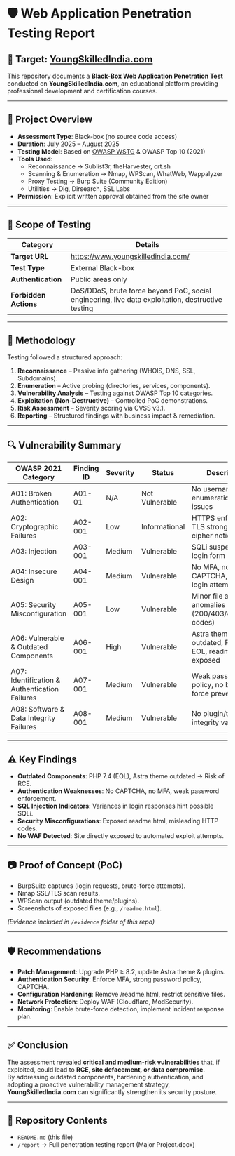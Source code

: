 # 🛡️ Web Application Penetration Testing Report  

## 🎯 Target: [YoungSkilledIndia.com](https://www.youngskilledindia.com/)  

This repository documents a **Black-Box Web Application Penetration Test** conducted on **YoungSkilledIndia.com**, an educational platform providing professional development and certification courses.  

---

## 📌 Project Overview  

- **Assessment Type**: Black-box (no source code access)  
- **Duration**: July 2025 – August 2025  
- **Testing Model**: Based on [OWASP WSTG](https://owasp.org/www-project-web-security-testing-guide/) & OWASP Top 10 (2021)  
- **Tools Used**:  
  - Reconnaissance → Sublist3r, theHarvester, crt.sh  
  - Scanning & Enumeration → Nmap, WPScan, WhatWeb, Wappalyzer  
  - Proxy Testing → Burp Suite (Community Edition)  
  - Utilities → Dig, Dirsearch, SSL Labs  
- **Permission**: Explicit written approval obtained from the site owner  

---

## 🧪 Scope of Testing  

| Category             | Details |
|----------------------|---------|
| **Target URL**       | https://www.youngskilledindia.com/ |
| **Test Type**        | External Black-box |
| **Authentication**   | Public areas only |
| **Forbidden Actions**| DoS/DDoS, brute force beyond PoC, social engineering, live data exploitation, destructive testing |

---

## 📖 Methodology  

Testing followed a structured approach:  

1. **Reconnaissance** – Passive info gathering (WHOIS, DNS, SSL, Subdomains).  
2. **Enumeration** – Active probing (directories, services, components).  
3. **Vulnerability Analysis** – Testing against OWASP Top 10 categories.  
4. **Exploitation (Non-Destructive)** – Controlled PoC demonstrations.  
5. **Risk Assessment** – Severity scoring via CVSS v3.1.  
6. **Reporting** – Structured findings with business impact & remediation.  

---

## 🔍 Vulnerability Summary  

| OWASP 2021 Category | Finding ID | Severity | Status | Description |
|----------------------|------------|----------|--------|-------------|
| A01: Broken Authentication | A01-01 | N/A | Not Vulnerable | No username enumeration/session issues |
| A02: Cryptographic Failures | A02-001 | Low | Informational | HTTPS enforced, TLS strong, minor cipher notice |
| A03: Injection | A03-001 | Medium | Vulnerable | SQLi suspected in login form |
| A04: Insecure Design | A04-001 | Medium | Vulnerable | No MFA, no CAPTCHA, unlimited login attempts |
| A05: Security Misconfiguration | A05-001 | Low | Vulnerable | Minor file access anomalies (200/403/404 codes) |
| A06: Vulnerable & Outdated Components | A06-001 | High | Vulnerable | Astra theme outdated, PHP 7.4 EOL, readme.html exposed |
| A07: Identification & Authentication Failures | A07-001 | Medium | Vulnerable | Weak password policy, no brute force prevention |
| A08: Software & Data Integrity Failures | A08-001 | Medium | Vulnerable | No plugin/theme integrity validation |

---

## ⚠️ Key Findings  

- **Outdated Components**: PHP 7.4 (EOL), Astra theme outdated → Risk of RCE.  
- **Authentication Weaknesses**: No CAPTCHA, no MFA, weak password enforcement.  
- **SQL Injection Indicators**: Variances in login responses hint possible SQLi.  
- **Security Misconfigurations**: Exposed readme.html, misleading HTTP codes.  
- **No WAF Detected**: Site directly exposed to automated exploit attempts.  

---

## 📷 Proof of Concept (PoC)  

- BurpSuite captures (login requests, brute-force attempts).  
- Nmap SSL/TLS scan results.  
- WPScan output (outdated theme/plugins).  
- Screenshots of exposed files (e.g., `/readme.html`).  

*(Evidence included in `/evidence` folder of this repo)*  

---

## 🛡 Recommendations  

- **Patch Management**: Upgrade PHP ≥ 8.2, update Astra theme & plugins.  
- **Authentication Security**: Enforce MFA, strong password policy, CAPTCHA.  
- **Configuration Hardening**: Remove /readme.html, restrict sensitive files.  
- **Network Protection**: Deploy WAF (Cloudflare, ModSecurity).  
- **Monitoring**: Enable brute-force detection, implement incident response plan.  

---

## ✅ Conclusion  

The assessment revealed **critical and medium-risk vulnerabilities** that, if exploited, could lead to **RCE, site defacement, or data compromise**.  
By addressing outdated components, hardening authentication, and adopting a proactive vulnerability management strategy, **YoungSkilledIndia.com** can significantly strengthen its security posture.  

---

## 📂 Repository Contents  

- `README.md` (this file)  
- `/report` → Full penetration testing report (Major Project.docx)  

